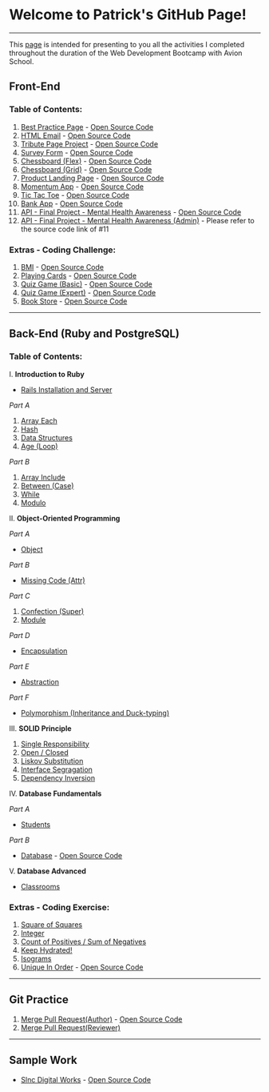 # Welcome to Patrick's GitHub Page!

---

This [page](https://patricklsamson.github.io/batch8-activities/) is intended for presenting to you all the activities I completed throughout the duration of the Web Development Bootcamp with Avion School.

## Front-End

### Table of Contents:

1. [Best Practice Page](/a1-best-practice-page/index.html) - [Open Source Code](https://github.com/patricklsamson/batch8-activities/tree/main/a1-best-practice-page)
1. [HTML Email](/a2-html-email/index.html) - [Open Source Code](https://github.com/patricklsamson/batch8-activities/tree/main/a1-best-practice-page)
1. [Tribute Page Project](/a3-tribute-page-project/index.html) - [Open Source Code](https://github.com/patricklsamson/batch8-activities/tree/main/a3-tribute-page-project)
1. [Survey Form](/a4-survey-form/index.html) - [Open Source Code](https://github.com/patricklsamson/batch8-activities/tree/main/a4-survey-form)
1. [Chessboard (Flex)](/a5-chessboard-flex/index.html) - [Open Source Code](https://github.com/patricklsamson/batch8-activities/tree/main/a5-chessboard-flex)
1. [Chessboard (Grid)](/a6-chessboard-grid/index.html) - [Open Source Code](https://github.com/patricklsamson/batch8-activities/tree/main/a6-chessboard-grid)
1. [Product Landing Page](/a7-product-landing-page/index.html) - [Open Source Code](https://github.com/patricklsamson/batch8-activities/tree/main/a7-product-landing-page)
1. [Momentum App](/a8-momentum-app/index.html) - [Open Source Code](https://github.com/patricklsamson/batch8-activities/tree/main/a8-momentum-app)
1. [Tic Tac Toe](/a9-tic-tac-toe/index.html) - [Open Source Code](https://github.com/patricklsamson/batch8-activities/tree/main/a9-tic-tac-toe)
1. [Bank App](/a10-bank-app/index.html) - [Open Source Code](https://github.com/patricklsamson/batch8-activities/tree/main/a10-bank-app)
1. [API - Final Project - Mental Health Awareness](/a11-api-final-project/index.html) - [Open Source Code](https://github.com/patricklsamson/batch8-activities/tree/main/a11-api-final-project)
1. [API - Final Project - Mental Health Awareness (Admin)](/a11-api-final-project/admin.html) - Please refer to the source code link of #11

### Extras - Coding Challenge:

1. [BMI](/coding-challenge/c1-bmi.html) - [Open Source Code](https://github.com/patricklsamson/batch8-activities/blob/main/coding-challenge/c1-bmi.html)
1. [Playing Cards](/coding-challenge/c2-playing-cards.html) - [Open Source Code](https://github.com/patricklsamson/batch8-activities/blob/main/coding-challenge/c2-playing-cards.html)
1. [Quiz Game (Basic)](/coding-challenge/c3-quiz-game-basic.html) - [Open Source Code](https://github.com/patricklsamson/batch8-activities/blob/main/coding-challenge/c3-quiz-game-basic.html)
1. [Quiz Game (Expert)](/coding-challenge/c4-quiz-game-expert.html) - [Open Source Code](https://github.com/patricklsamson/batch8-activities/blob/main/coding-challenge/c4-quiz-game-expert.html)
1. [Book Store](/coding-challenge/c5-book-store.html) - [Open Source Code](https://github.com/patricklsamson/batch8-activities/blob/main/coding-challenge/c5-book-store.html)

---

## Back-End (Ruby and PostgreSQL)

### Table of Contents:

I. **Introduction to Ruby**

- [Rails Installation and Server](https://github.com/patricklsamson/sample)

_Part A_

1. [Array Each](https://github.com/patricklsamson/batch8-activities/blob/main/a1-ruby/a1_array_each.rb)
1. [Hash](https://github.com/patricklsamson/batch8-activities/blob/main/a1-ruby/a2_hash.rb)
1. [Data Structures](https://github.com/patricklsamson/batch8-activities/blob/main/a1-ruby/a3_data_structures.rb)
1. [Age (Loop)](https://github.com/patricklsamson/batch8-activities/blob/main/a1-ruby/age.rb)

_Part B_

1. [Array Include](https://github.com/patricklsamson/batch8-activities/blob/main/a1-ruby/b1_array_include.rb)
1. [Between (Case)](https://github.com/patricklsamson/batch8-activities/blob/main/rubyactivities/between.rb)
1. [While](https://github.com/patricklsamson/batch8-activities/blob/main/a1-ruby/b3_while.rb)
1. [Modulo](https://github.com/patricklsamson/batch8-activities/blob/main/a1-ruby/b4_modulo.rb)

II. **Object-Oriented Programming**

_Part A_

- [Object](https://github.com/patricklsamson/batch8-activities/blob/main/a2-ruby/a1_object.rb)

_Part B_

- [Missing Code (Attr)](https://github.com/patricklsamson/batch8-activities/blob/main/rubyactivities/2.0_1_missing_code.rb)

_Part C_

1. [Confection (Super)](https://github.com/patricklsamson/batch8-activities/blob/main/rubyactivities/confection.rb)
1. [Module](https://github.com/patricklsamson/batch8-activities/blob/main/a2-ruby/c2_module.rb)

_Part D_

- [Encapsulation](https://github.com/patricklsamson/batch8-activities/blob/main/a2-ruby/d1_encapsulation.rb)

_Part E_

- [Abstraction](https://github.com/patricklsamson/batch8-activities/blob/main/a2-ruby/e1_abstraction.rb)

_Part F_

- [Polymorphism (Inheritance and Duck-typing)](https://github.com/patricklsamson/batch8-activities/blob/main/rubyactivities/polymorphism.rb)

III. **SOLID Principle**

1. [Single Responsibility](https://github.com/patricklsamson/batch8-activities/blob/main/a2.1-ruby/a1_single_responsibility.rb)
1. [Open / Closed](https://github.com/patricklsamson/batch8-activities/blob/main/a2.1-ruby/a2_open_closed.rb)
1. [Liskov Substitution](https://github.com/patricklsamson/batch8-activities/blob/main/a2.1-ruby/a3_liskov_substitution.rb)
1. [Interface Segragation](https://github.com/patricklsamson/batch8-activities/blob/main/a2.1-ruby/a4_interface_segregation.rb)
1. [Dependency Inversion](https://github.com/patricklsamson/batch8-activities/blob/main/a2.1-ruby/a5_dependency_inversion.rb)

IV. **Database Fundamentals**

_Part A_

- [Students](https://github.com/patricklsamson/batch8-activities/blob/main/a3-postgresql/a1-students.txt)

_Part B_

- [Database](https://github.com/patricklsamson/batch8-activities/pull/3) - [Open Source Code](https://github.com/patricklsamson/batch8-activities/blob/main/rubyactivities/3.0_database.txt)

V. **Database Advanced**

- [Classrooms](https://github.com/patricklsamson/batch8-activities/blob/main/a3.1-postgresql/a1-classrooms.txt)

### Extras - Coding Exercise:

1. [Square of Squares](https://github.com/patricklsamson/batch8-activities/blob/main/rubyactivities/square_of_squares.rb)
1. [Integer](https://github.com/patricklsamson/batch8-activities/blob/main/ruby-coding-exercise/c2_integer.rb)
1. [Count of Positives / Sum of Negatives](https://github.com/patricklsamson/batch8-activities/blob/main/rubyactivities/count_positives.rb)
1. [Keep Hydrated!](https://github.com/patricklsamson/batch8-activities/blob/main/ruby-coding-exercise/c4_keep_hydrated.rb)
1. [Isograms](https://github.com/patricklsamson/batch8-activities/blob/main/ruby-coding-exercise/c5_isograms.rb)
1. [Unique In Order](https://github.com/patricklsamson/batch8-activities/pull/5) - [Open Source Code]()

---

## Git Practice

1. [Merge Pull Request(Author)](https://github.com/patricklsamson/batch8-activities/pull/1) - [Open Source Code](https://github.com/patricklsamson/batch8-activities/blob/main/git-practice/up_file.rb)
2. [Merge Pull Request(Reviewer)](https://github.com/paopapaopao/batch8-activities/pull/1)

---

## Sample Work

- [Slnc Digital Works](https://slncdworks.github.io/) - [Open Source Code](https://github.com/slncdworks/slncdworks.github.io)
